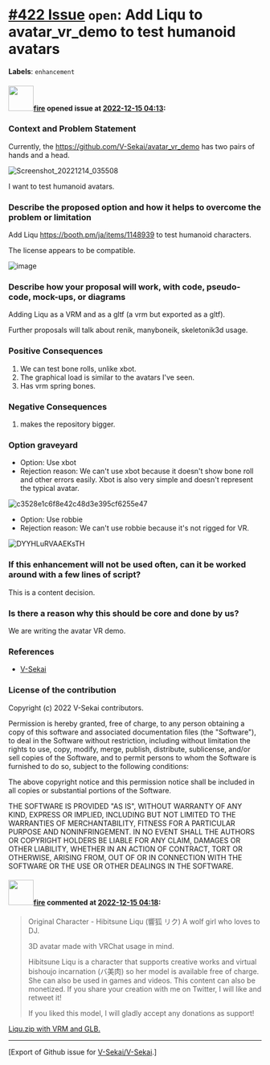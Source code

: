 # [\#422 Issue](https://github.com/V-Sekai/V-Sekai/issues/422) `open`: Add Liqu to avatar_vr_demo to test humanoid avatars
**Labels**: `enhancement`


#### <img src="https://avatars.githubusercontent.com/u/32321?u=c2e06a3d2b49a467aa907e54aa259516440267cc&v=4" width="50">[fire](https://github.com/fire) opened issue at [2022-12-15 04:13](https://github.com/V-Sekai/V-Sekai/issues/422):

### Context and Problem Statement

Currently, the https://github.com/V-Sekai/avatar_vr_demo has two pairs of hands and a head.

![Screenshot_20221214_035508](https://user-images.githubusercontent.com/32321/207770233-5ecb1173-fb05-43bf-b76c-dfbf34ba3612.png)

I want to test humanoid avatars.

### Describe the proposed option and how it helps to overcome the problem or limitation

Add Liqu https://booth.pm/ja/items/1148939 to test humanoid characters.

The license appears to be compatible.

![image](https://user-images.githubusercontent.com/32321/207771202-f5ad0651-aadd-4b45-af31-283cd8ce8ad1.png)


### Describe how your proposal will work, with code, pseudo-code, mock-ups, or diagrams

Adding Liqu as a VRM and as a gltf (a vrm but exported as a gltf).

Further proposals will talk about renik, manyboneik, skeletonik3d usage.

### Positive Consequences

1. We can test bone rolls, unlike xbot.
2. The graphical load is similar to the avatars I've seen.
3. Has vrm spring bones.

### Negative Consequences

1. makes the repository bigger.

### Option graveyard

- Option: Use xbot
- Rejection reason: We can't use xbot because it doesn't show bone roll and other errors easily. Xbot is also very simple and doesn't represent the typical avatar.

![c3528e1c6f8e42c48d3e395cf6255e47](https://user-images.githubusercontent.com/32321/207770785-a01fbe16-5f60-4327-b609-1dace0afa681.jpeg)


- Option: Use robbie
- Rejection reason: We can't use robbie because it's not rigged for VR.

![DYYHLuRVAAEKsTH](https://user-images.githubusercontent.com/32321/207770687-9069e8df-6a1d-4322-9a0e-d5f5b330b977.jpg)


### If this enhancement will not be used often, can it be worked around with a few lines of script?

This is a content decision.

### Is there a reason why this should be core and done by us?

We are writing the avatar VR demo.

### References

- [V-Sekai](https://v-sekai.org/)


### License of the contribution

Copyright (c) 2022 V-Sekai contributors.

Permission is hereby granted, free of charge, to any person obtaining a copy of this software and associated documentation files (the "Software"), to deal in the Software without restriction, including without limitation the rights to use, copy, modify, merge, publish, distribute, sublicense, and/or sell copies of the Software, and to permit persons to whom the Software is furnished to do so, subject to the following conditions:

The above copyright notice and this permission notice shall be included in all copies or substantial portions of the Software.

THE SOFTWARE IS PROVIDED "AS IS", WITHOUT WARRANTY OF ANY KIND, EXPRESS OR IMPLIED, INCLUDING BUT NOT LIMITED TO THE WARRANTIES OF MERCHANTABILITY, FITNESS FOR A PARTICULAR PURPOSE AND NONINFRINGEMENT. IN NO EVENT SHALL THE AUTHORS OR COPYRIGHT HOLDERS BE LIABLE FOR ANY CLAIM, DAMAGES OR OTHER LIABILITY, WHETHER IN AN ACTION OF CONTRACT, TORT OR OTHERWISE, ARISING FROM, OUT OF OR IN CONNECTION WITH THE SOFTWARE OR THE USE OR OTHER DEALINGS IN THE SOFTWARE.


#### <img src="https://avatars.githubusercontent.com/u/32321?u=c2e06a3d2b49a467aa907e54aa259516440267cc&v=4" width="50">[fire](https://github.com/fire) commented at [2022-12-15 04:18](https://github.com/V-Sekai/V-Sekai/issues/422#issuecomment-1352539404):

> Original Character - Hibitsune Liqu (響狐 リク)
> A wolf girl who loves to DJ.
> 
> 3D avatar made with VRChat usage in mind.
> 
> 
> Hibitsune Liqu is a character that supports creative works and virtual bishoujo incarnation (バ美肉) so her model is available free of charge.
> She can also be used in games and videos. This content can also be monetized.
> If you share your creation with me on Twitter, I will like and retweet it!
> 
> 
> If you liked this model, I will gladly accept any donations as support!

[Liqu.zip with VRM and GLB.](https://github.com/V-Sekai/V-Sekai.github.io/files/10233668/Liqu.zip)


-------------------------------------------------------------------------------



[Export of Github issue for [V-Sekai/V-Sekai](https://github.com/V-Sekai/V-Sekai).]
